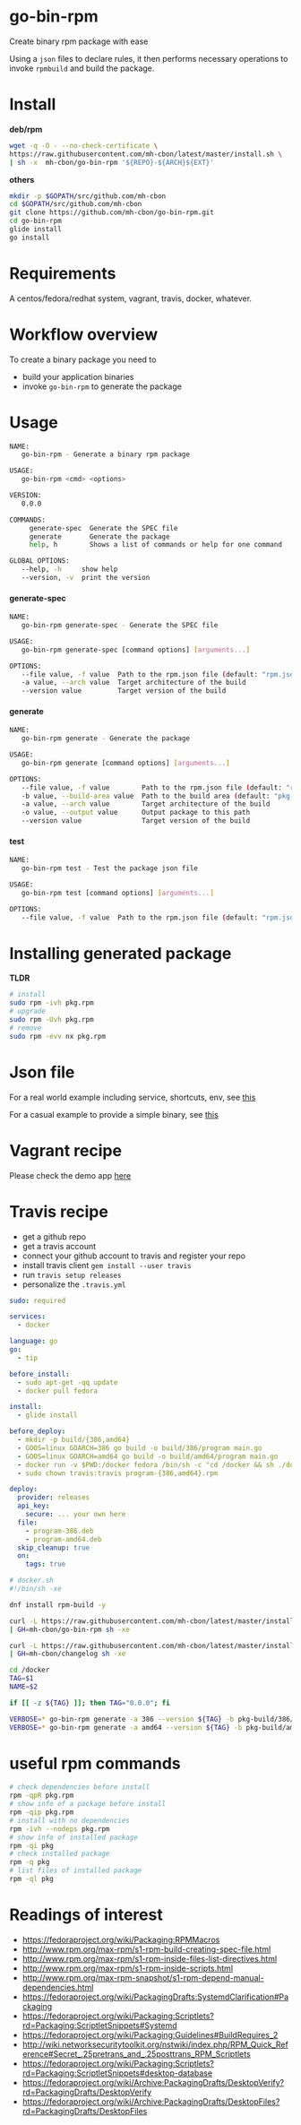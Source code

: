 # go-bin-rpm

Create binary rpm package with ease

Using a `json` files to declare rules, it then performs necessary operations
to invoke `rpmbuild` and build the package.

# Install

__deb/rpm__

```sh
wget -q -O - --no-check-certificate \
https://raw.githubusercontent.com/mh-cbon/latest/master/install.sh \
| sh -x  mh-cbon/go-bin-rpm '${REPO}-${ARCH}${EXT}'
```

__others__

```sh
mkdir -p $GOPATH/src/github.com/mh-cbon
cd $GOPATH/src/github.com/mh-cbon
git clone https://github.com/mh-cbon/go-bin-rpm.git
cd go-bin-rpm
glide install
go install
```

# Requirements

A centos/fedora/redhat system, vagrant, travis, docker, whatever.

# Workflow overview

To create a binary package you need to

- build your application binaries
- invoke `go-bin-rpm` to generate the package

# Usage

```sh
NAME:
   go-bin-rpm - Generate a binary rpm package

USAGE:
   go-bin-rpm <cmd> <options>

VERSION:
   0.0.0

COMMANDS:
     generate-spec  Generate the SPEC file
     generate       Generate the package
     help, h        Shows a list of commands or help for one command

GLOBAL OPTIONS:
   --help, -h     show help
   --version, -v  print the version
```

#### generate-spec

```sh
NAME:
   go-bin-rpm generate-spec - Generate the SPEC file

USAGE:
   go-bin-rpm generate-spec [command options] [arguments...]

OPTIONS:
   --file value, -f value  Path to the rpm.json file (default: "rpm.json")
   -a value, --arch value  Target architecture of the build
   --version value         Target version of the build
```

#### generate

```sh
NAME:
   go-bin-rpm generate - Generate the package

USAGE:
   go-bin-rpm generate [command options] [arguments...]

OPTIONS:
   --file value, -f value        Path to the rpm.json file (default: "rpm.json")
   -b value, --build-area value  Path to the build area (default: "pkg-build")
   -a value, --arch value        Target architecture of the build
   -o value, --output value      Output package to this path
   --version value               Target version of the build
```

#### test

```sh
NAME:
   go-bin-rpm test - Test the package json file

USAGE:
   go-bin-rpm test [command options] [arguments...]

OPTIONS:
   --file value, -f value  Path to the rpm.json file (default: "rpm.json")
```

# Installing generated package

__TLDR__

```sh
# install
sudo rpm -ivh pkg.rpm
# upgrade
sudo rpm -Uvh pkg.rpm
# remove
sudo rpm -evv nx pkg.rpm
```

# Json file

For a real world example including service, shortcuts, env, see [this](demo/rpm.json)

For a casual example to provide a simple binary, see [this](rpm.json)

# Vagrant recipe

Please check the demo app [here](demo/)

# Travis recipe

- get a github repo
- get a travis account
- connect your github account to travis and register your repo
- install travis client `gem install --user travis`
- run `travis setup releases`
- personalize the `.travis.yml`

```yml
sudo: required

services:
  - docker

language: go
go:
  - tip

before_install:
  - sudo apt-get -qq update
  - docker pull fedora

install:
  - glide install

before_deploy:
  - mkdir -p build/{386,amd64}
  - GOOS=linux GOARCH=386 go build -o build/386/program main.go
  - GOOS=linux GOARCH=amd64 go build -o build/amd64/program main.go
  - docker run -v $PWD:/docker fedora /bin/sh -c "cd /docker && sh ./docker.sh ${TRAVIS_TAG} program"
  - sudo chown travis:travis program-{386,amd64}.rpm

deploy:
  provider: releases
  api_key:
    secure: ... your own here
  file:
    - program-386.deb
    - program-amd64.deb
  skip_cleanup: true
  on:
    tags: true
```

```sh
# docker.sh
#!/bin/sh -xe

dnf install rpm-build -y

curl -L https://raw.githubusercontent.com/mh-cbon/latest/master/install.sh \
| GH=mh-cbon/go-bin-rpm sh -xe

curl -L https://raw.githubusercontent.com/mh-cbon/latest/master/install.sh \
| GH=mh-cbon/changelog sh -xe

cd /docker
TAG=$1
NAME=$2

if [[ -z ${TAG} ]]; then TAG="0.0.0"; fi

VERBOSE=* go-bin-rpm generate -a 386 --version ${TAG} -b pkg-build/386/ -o ${NAME}-386.rpm
VERBOSE=* go-bin-rpm generate -a amd64 --version ${TAG} -b pkg-build/amd64/ -o ${NAME}-amd64.rpm
```

# useful rpm commands

```sh
# check dependencies before install
rpm -qpR pkg.rpm
# show info of a package before install
rpm -qip pkg.rpm
# install with no dependencies
rpm -ivh --nodeps pkg.rpm
# show info of installed package
rpm -qi pkg
# check installed package
rpm -q pkg
# list files of installed package
rpm -ql pkg
```

# Readings of interest

- https://fedoraproject.org/wiki/Packaging:RPMMacros
- http://www.rpm.org/max-rpm/s1-rpm-build-creating-spec-file.html
- http://www.rpm.org/max-rpm/s1-rpm-inside-files-list-directives.html
- http://www.rpm.org/max-rpm/s1-rpm-inside-scripts.html
- http://www.rpm.org/max-rpm-snapshot/s1-rpm-depend-manual-dependencies.html
- https://fedoraproject.org/wiki/PackagingDrafts:SystemdClarification#Packaging
- https://fedoraproject.org/wiki/Packaging:Scriptlets?rd=Packaging:ScriptletSnippets#Systemd
- https://fedoraproject.org/wiki/Packaging:Guidelines#BuildRequires_2
- http://wiki.networksecuritytoolkit.org/nstwiki/index.php/RPM_Quick_Reference#Secret_.25pretrans_and_.25posttrans_RPM_Scriptlets
- https://fedoraproject.org/wiki/Packaging:Scriptlets?rd=Packaging:ScriptletSnippets#desktop-database
- https://fedoraproject.org/wiki/Archive:PackagingDrafts/DesktopVerify?rd=PackagingDrafts/DesktopVerify
- https://fedoraproject.org/wiki/Archive:PackagingDrafts/DesktopFiles?rd=PackagingDrafts/DesktopFiles
